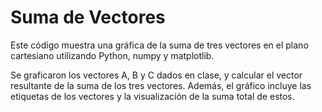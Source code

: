 # Suma de Vectores

Este código muestra una gráfica de la suma de tres vectores en el plano cartesiano utilizando Python, numpy y matplotlib.

Se graficaron los vectores A, B y C dados en clase, y calcular el vector resultante de la suma de los tres vectores. Además, el gráfico incluye las etiquetas de los vectores y la visualización de la suma total de estos.
